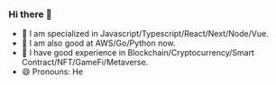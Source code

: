 ### Hi there 👋
- 🌱 I am specialized in Javascript/Typescript/React/Next/Node/Vue.
- 🔭 I am also good at AWS/Go/Python now.
- 🌱 I have good experience in Blockchain/Cryptocurrency/Smart Contract/NFT/GameFi/Metaverse.
- 😄 Pronouns: He
